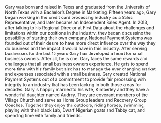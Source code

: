Gary was born and raised in Texas and graduated from the University of North Texas with a Bachelor’s Degree in Marketing. Fifteen years ago, Gary began working in the credit card processing industry as a Sales Representative, and later became an Independent Sales Agent. In 2013, after talking to his Regional Director at First Data about the challenges and limitations within our positions in the industry, they began discussing the possibility of starting their own company. National Payment Systems was founded out of their desire to have more direct influence over the way they do business and the impact it would have in this industry.
After serving businesses for the last 15 years Gary has developed a heart for small business owners.  After all, he is one.  Gary faces the same rewards and challenges that all small business owners experience.  He gets to spend more time with his family but also has to manage the ever changing market and expenses associated with a small business.  Gary created National Payment Systems out of a commitment to provide fair processing with integrity to an industry that has been lacking in both those areas for decades.
Gary is happily married to his wife, Kimberley and they have a wonderful daughter named Audrey. They are covenant members of the Village Church and serve as Home Group leaders and Recovery Group Coaches. Together they enjoy the outdoors, riding horses, swimming, playing with their black Lab, Dwarf Nigerian goats and Tabby cat, and spending time with family and friends.
